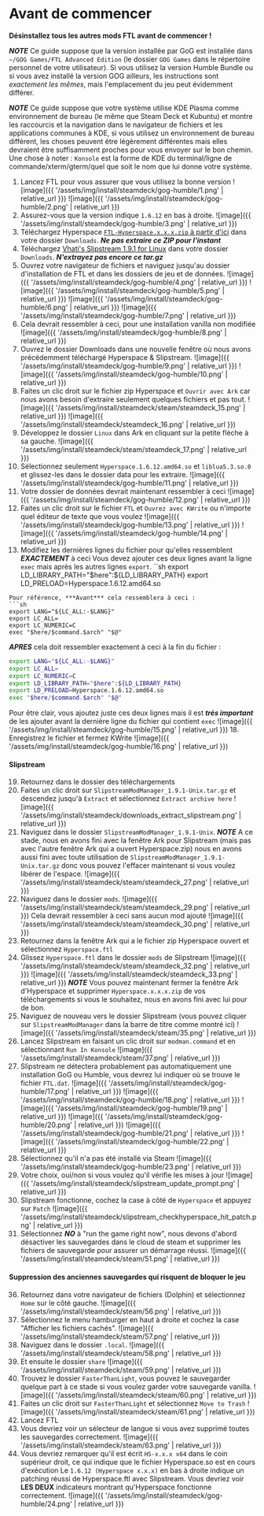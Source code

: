 # Avant de commencer
**Désinstallez tous les autres mods FTL avant de commencer !**

***NOTE***
Ce guide suppose que la version installée par GoG est installée dans `~/GOG Games/FTL Advanced Edition` (le dossier `GOG Games` dans le répertoire personnel de votre utilisateur). Si vous utilisez la version Humble Bundle ou si vous avez installé la version GOG ailleurs, les instructions sont *exactement les mêmes*, mais l'emplacement du jeu peut évidemment différer.

***NOTE***
Ce guide suppose que votre système utilise KDE Plasma comme environnement de bureau (le même que Steam Deck et Kubuntu) et montre les raccourcis et la navigation dans le navigateur de fichiers et les applications communes à KDE, si vous utilisez un environnement de bureau différent, les choses peuvent être légèrement différentes mais elles devraient être suffisamment proches pour vous envoyer sur le bon chemin. Une chose à noter : `Konsole` est la forme de KDE du terminal/ligne de commande/xterm/gterm/quel que soit le nom que lui donne votre système.

1. Lancez FTL pour vous assurer que vous utilisez la bonne version
![image]({{ '/assets/img/install/steamdeck/gog-humble/1.png' | relative_url }})
![image]({{ '/assets/img/install/steamdeck/gog-humble/2.png' | relative_url }})
2. Assurez-vous que la version indique `1.6.12` en bas à droite.
![image]({{ '/assets/img/install/steamdeck/gog-humble/3.png' | relative_url }})
5. Téléchargez Hyperspace <a id="hyperspace-download-link" href="https://github.com/FTL-Hyperspace/FTL-Hyperspace/releases/latest">`FTL-Hyperspace.x.x.x.zip` à partir d'ici</a> dans votre dossier `Downloads`.
***Ne pas extraire ce ZIP pour l'instant***
6. Téléchargez [Vhati's Slipstream 1.9.1 for Linux](https://sourceforge.net/projects/slipstreammodmanager/files/Slipstream/1.9.1/SlipstreamModManager_1.9.1-Unix.tar.gz/download) dans votre dossier `Downloads`.
***N'extrayez pas encore ce tar.gz***
7. Ouvrez votre navigateur de fichiers et naviguez jusqu'au dossier d'installation de FTL et dans les dossiers de jeu et de données.
![image]({{ '/assets/img/install/steamdeck/gog-humble/4.png' | relative_url }})
![image]({{ '/assets/img/install/steamdeck/gog-humble/5.png' | relative_url }})
![image]({{ '/assets/img/install/steamdeck/gog-humble/6.png' | relative_url }})
![image]({{ '/assets/img/install/steamdeck/gog-humble/7.png' | relative_url }})
10. Cela devrait ressembler à ceci, pour une installation vanilla non modifiée
![image]({{ '/assets/img/install/steamdeck/gog-humble/8.png' | relative_url }})
11. Ouvrez le dossier Downloads dans une nouvelle fenêtre où nous avons précédemment téléchargé Hyperspace & Slipstream.
![image]({{ '/assets/img/install/steamdeck/gog-humble/9.png' | relative_url }})
![image]({{ '/assets/img/install/steamdeck/gog-humble/10.png' | relative_url }})
12. Faites un clic droit sur le fichier zip Hyperspace et `Ouvrir avec Ark` car nous avons besoin d'extraire seulement quelques fichiers et pas tout.
![image]({{ '/assets/img/install/steamdeck/steam/steamdeck_15.png' | relative_url }})
![image]({{ '/assets/img/install/steamdeck/steamdeck_16.png' | relative_url }})
13. Développez le dossier `Linux` dans Ark en cliquant sur la petite flèche à sa gauche.
![image]({{ '/assets/img/install/steamdeck/steam/steamdeck_17.png' | relative_url }})
14. Sélectionnez seulement `Hyperspace.1.6.12.amd64.so` et `liblua5.3.so.0` et glissez-les dans le dossier data pour les extraire.
![image]({{ '/assets/img/install/steamdeck/gog-humble/11.png' | relative_url }})
15. Votre dossier de données devrait maintenant ressembler à ceci
![image]({{ '/assets/img/install/steamdeck/gog-humble/12.png' | relative_url }})
16. Faites un clic droit sur le fichier `FTL` et `Ouvrez avec KWrite` ou n'importe quel éditeur de texte que vous voulez
![image]({{ '/assets/img/install/steamdeck/gog-humble/13.png' | relative_url }})
![image]({{ '/assets/img/install/steamdeck/gog-humble/14.png' | relative_url }})
17. Modifiez les dernières lignes du fichier pour qu'elles ressemblent ***EXACTEMENT*** à ceci
Vous devez ajouter ces deux lignes avant la ligne `exec` mais après les autres lignes `export`.
``sh
export LD_LIBRARY_PATH="$here":${LD_LIBRARY_PATH}
export LD_PRELOAD=Hyperspace.1.6.12.amd64.so
```
Pour référence, ***Avant*** cela ressemblera à ceci :
```sh
export LANG="${LC_ALL:-$LANG}"
export LC_ALL=
export LC_NUMERIC=C
exec "$here/$command.$arch" "$@"
```
***APRES*** cela doit ressembler exactement à ceci à la fin du fichier :
```sh
export LANG="${LC_ALL:-$LANG}"
export LC_ALL=
export LC_NUMERIC=C
export LD_LIBRARY_PATH="$here":${LD_LIBRARY_PATH}
export LD_PRELOAD=Hyperspace.1.6.12.amd64.so
exec "$here/$command.$arch" "$@"
```
Pour être clair, vous ajoutez juste ces deux lignes mais il est ***très important*** de les ajouter avant la dernière ligne du fichier qui contient `exec`
![image]({{ '/assets/img/install/steamdeck/gog-humble/15.png' | relative_url }})
18. Enregistrez le fichier et fermez KWrite
![image]({{ '/assets/img/install/steamdeck/gog-humble/16.png' | relative_url }})
#### Slipstream
19. Retournez dans le dossier des téléchargements
20. Faites un clic droit sur `SlipstreamModManager_1.9.1-Unix.tar.gz` et descendez jusqu'à `Extract` et sélectionnez `Extract archive here`
![image]({{ '/assets/img/install/steamdeck/downloads_extract_slipstream.png' | relative_url }})
21. Naviguez dans le dossier `SlipstreamModManager_1.9.1-Unix`.
***NOTE*** A ce stade, nous en avons fini avec la fenêtre Ark pour Slipstream (mais pas avec l'autre fenêtre Ark qui a ouvert Hyperspace.zip) nous en avons aussi fini avec toute utilisation de `SlipstreamModManager_1.9.1-Unix.tar.gz` donc vous pouvez l'effacer maintenant si vous voulez libérer de l'espace.
![image]({{ '/assets/img/install/steamdeck/steam/steamdeck_27.png' | relative_url }})
22. Naviguez dans le dossier `mods`.
![image]({{ '/assets/img/install/steamdeck/steam/steamdeck_29.png' | relative_url }})
Cela devrait ressembler à ceci sans aucun mod ajouté
![image]({{ '/assets/img/install/steamdeck/steam/steamdeck_30.png' | relative_url }})
23. Retournez dans la fenêtre Ark qui a le fichier zip Hyperspace ouvert et sélectionnez `Hyperspace.ftl`
24. Glissez `Hyperspace.ftl` dans le dossier `mods` de Slipstream
![image]({{ '/assets/img/install/steamdeck/steam/steamdeck_32.png' | relative_url }})
![image]({{ '/assets/img/install/steamdeck/steamdeck_33.png' | relative_url }})
***NOTE*** Vous pouvez maintenant fermer la fenêtre Ark d'Hyperspace et supprimer `Hyperspace.x.x.x.zip` de vos téléchargements si vous le souhaitez, nous en avons fini avec lui pour de bon.
25. Naviguez de nouveau vers le dossier Slipstream (vous pouvez cliquer sur `SlipstreamModManager` dans la barre de titre comme montré ici)
![image]({{ '/assets/img/install/steamdeck/steam/35.png' | relative_url }})
26. Lancez Slipstream en faisant un clic droit sur `modman.command` et en sélectionnant `Run In Konsole`
![image]({{ '/assets/img/install/steamdeck/steam/37.png' | relative_url }})
27. Slipstream ne détectera probablement pas automatiquement une installation GoG ou Humble, vous devrez lui indiquer où se trouve le fichier `FTL.dat`.
![image]({{ '/assets/img/install/steamdeck/gog-humble/17.png' | relative_url }})
![image]({{ '/assets/img/install/steamdeck/gog-humble/18.png' | relative_url }})
![image]({{ '/assets/img/install/steamdeck/gog-humble/19.png' | relative_url }})
![image]({{ '/assets/img/install/steamdeck/gog-humble/20.png' | relative_url }})
![image]({{ '/assets/img/install/steamdeck/gog-humble/21.png' | relative_url }})
![image]({{ '/assets/img/install/steamdeck/gog-humble/22.png' | relative_url }})
28. Sélectionnez qu'il n'a pas été installé via Steam
![image]({{ '/assets/img/install/steamdeck/gog-humble/23.png' | relative_url }})
29. Votre choix, oui/non si vous voulez qu'il vérifie les mises à jour
![image]({{ '/assets/img/install/steamdeck/slipstream_update_prompt.png' | relative_url }})
30. Slipstream fonctionne, cochez la case à côté de `Hyperspace` et appuyez sur `Patch`
![image]({{ '/assets/img/install/steamdeck/slipstream_checkhyperspace_hit_patch.png' | relative_url }})
32. Sélectionnez ***NO*** à "run the game right now", nous devons d'abord désactiver les sauvegardes dans le cloud de steam et supprimer les fichiers de sauvegarde pour assurer un démarrage réussi.
![image]({{ '/assets/img/install/steamdeck/steam/51.png' | relative_url }})
#### Suppression des anciennes sauvegardes qui risquent de bloquer le jeu
36. Retournez dans votre navigateur de fichiers (Dolphin) et sélectionnez `Home` sur le côté gauche.
![image]({{ '/assets/img/install/steamdeck/steam/56.png' | relative_url }})
37. Sélectionnez le menu hamburger en haut à droite et cochez la case "Afficher les fichiers cachés".
![image]({{ '/assets/img/install/steamdeck/steam/57.png' | relative_url }})
38. Naviguez dans le dossier `.local`.
![image]({{ '/assets/img/install/steamdeck/steam/58.png' | relative_url }})
39. Et ensuite le dossier `share`
![image]({{ '/assets/img/install/steamdeck/steam/59.png' | relative_url }})
40. Trouvez le dossier `FasterThanLight`, vous pouvez le sauvegarder quelque part à ce stade si vous voulez garder votre sauvegarde vanilla.
![image]({{ '/assets/img/install/steamdeck/steam/60.png' | relative_url }})
41. Faites un clic droit sur `FasterThanLight` et sélectionnez `Move to Trash`
![image]({{ '/assets/img/install/steamdeck/steam/61.png' | relative_url }})
42. Lancez FTL
43. Vous devriez voir un sélecteur de langue si vous avez supprimé toutes les sauvegardes correctement.
![image]({{ '/assets/img/install/steamdeck/steam/63.png' | relative_url }})
44. Vous devriez remarquer qu'il est écrit `HS-x.x.x x64` dans le coin supérieur droit, ce qui indique que le fichier Hyperspace.so est en cours d'exécution
Le `1.6.12 (Hyperspace x.x.x)` en bas à droite indique un patching réussi de Hyperspace.ftl avec Slipstream.
Vous devriez voir **LES DEUX** indicateurs montrant qu'Hyperspace fonctionne correctement.
![image]({{ '/assets/img/install/steamdeck/gog-humble/24.png' | relative_url }})
